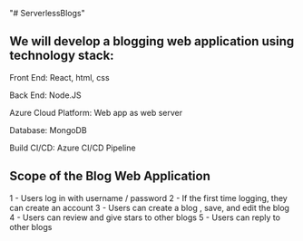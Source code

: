 "# ServerlessBlogs" 

## We will develop a blogging web application using technology stack:

Front End:
    React, html, css

Back End:
    Node.JS

Azure Cloud Platform:
    Web app as web server

Database: MongoDB

Build CI/CD: Azure CI/CD Pipeline

## Scope of the Blog Web Application

1 - Users log in with username / password
2 - If the first time logging, they can create an account
3 - Users can create a blog , save, and edit the blog
4 - Users can review and give stars to other blogs
5 - Users can reply to other blogs


